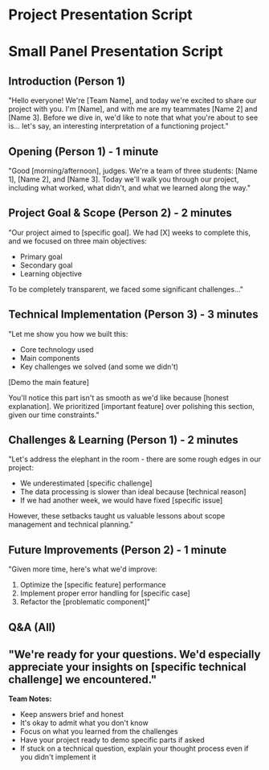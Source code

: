 # Project Presentation Script
# Small Panel Presentation Script

## Introduction (Person 1)
"Hello everyone! We're [Team Name], and today we're excited to share our project with you. I'm [Name], and with me are my teammates [Name 2] and [Name 3]. Before we dive in, we'd like to note that what you're about to see is... let's say, an interesting interpretation of a functioning project."
## Opening (Person 1) - 1 minute
"Good [morning/afternoon], judges. We're a team of three students: [Name 1], [Name 2], and [Name 3]. Today we'll walk you through our project, including what worked, what didn't, and what we learned along the way."



## Project Goal & Scope (Person 2) - 2 minutes
"Our project aimed to [specific goal]. We had [X] weeks to complete this, and we focused on three main objectives:
- Primary goal
- Secondary goal
- Learning objective





To be completely transparent, we faced some significant challenges..."



## Technical Implementation (Person 3) - 3 minutes
"Let me show you how we built this:
- Core technology used
- Main components
- Key challenges we solved (and some we didn't)






[Demo the main feature]







You'll notice this part isn't as smooth as we'd like because [honest explanation]. We prioritized [important feature] over polishing this section, given our time constraints."







## Challenges & Learning (Person 1) - 2 minutes
"Let's address the elephant in the room - there are some rough edges in our project:
- We underestimated [specific challenge]
- The data processing is slower than ideal because [technical reason]
- If we had another week, we would have fixed [specific issue]







However, these setbacks taught us valuable lessons about scope management and technical planning."

## Future Improvements (Person 2) - 1 minute
"Given more time, here's what we'd improve:
1. Optimize the [specific feature] performance
2. Implement proper error handling for [specific case]
3. Refactor the [problematic component]"
## Q&A (All)





"We're ready for your questions. We'd especially appreciate your insights on [specific technical challenge] we encountered."
---


**Team Notes:**
- Keep answers brief and honest
- It's okay to admit what you don't know
- Focus on what you learned from the challenges
- Have your project ready to demo specific parts if asked
- If stuck on a technical question, explain your thought process even if you didn't implement it

